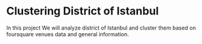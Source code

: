 
# Clustering District of Istanbul

In this project We will analyze district of Istanbul and cluster them based on foursquare venues data and general information.
